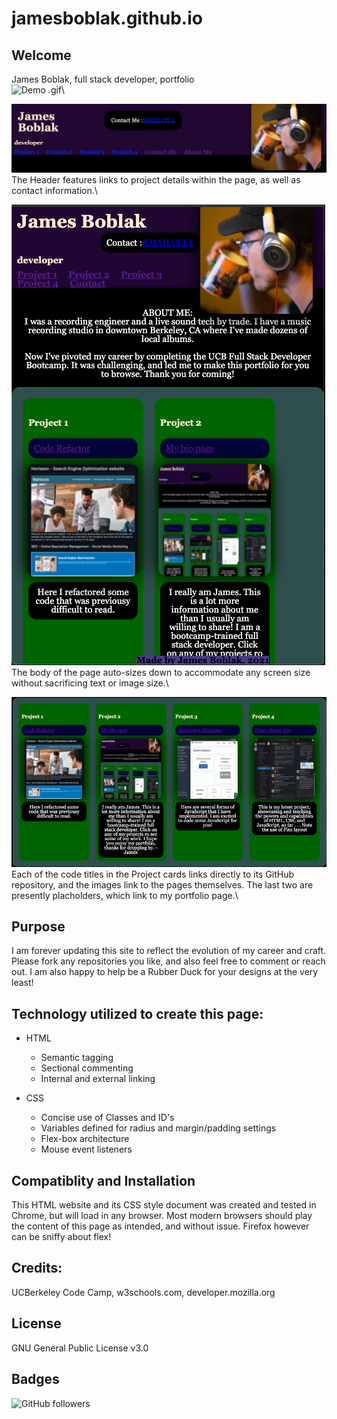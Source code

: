 # jamesboblak.github.io
## Welcome

James Boblak, full stack developer, portfolio\
![Demo .gif](./images/James-Boblak-Bio_gif3.gif)\
<!-- Header image -->
![James Boblak, full stack developer, portfolio](./images/JamesBoblak_header.png)\
The Header features links to project details within the page, as well as contact information.\

<!-- Body information -->
![Body of page](./images/James-Boblak_body_scrunch.png)\
The body of the page auto-sizes down to accommodate any screen size without sacrificing text or image size.\

<!-- Card information -->
![Cards](./images/James-Boblak_cards.png)\
Each of the code titles in the Project cards links directly to its GitHub repository, and the images link to the pages themselves.  The last two are presently placholders, which link to my portfolio page.\

<!-- Statement of purpose -->
## Purpose
I am forever updating this site to reflect the evolution of my career and craft.  Please fork any repositories you like, and also feel free to comment or reach out.  I am also happy to help be a Rubber Duck for your designs at the very least!

## Technology utilized to create this page:
<!-- HTML Pionts -->
* HTML
    * Semantic tagging
    * Sectional commenting
    * Internal and external linking

    <!-- CSS Points -->
* CSS
    * Concise use of Classes and ID's
    * Variables defined for radius and margin/padding settings
    * Flex-box architecture
    * Mouse event listeners

<!-- Browser compatiblity -->
## Compatiblity and Installation
This HTML website and its CSS style document was created and tested in Chrome, but will load in any browser.  Most modern browsers should play the content of this page as intended, and without issue.  Firefox however can be sniffy about flex!

## Credits:
UCBerkeley Code Camp, w3schools.com, developer.mozilla.org

## License
GNU General Public License v3.0

## Badges
![GitHub followers](https://img.shields.io/github/followers/jamesboblak?style=social)